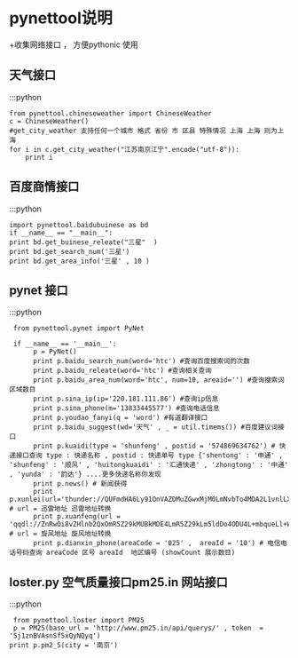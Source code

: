 pynettool说明
====================

+收集网络接口 ， 方便pythonic 使用

天气接口
------------------------
:::python
    
    from pynettool.chineseweather import ChineseWeather
    c = ChineseWeather()
    #get_city_weather 支持任何一个城市 格式 省份 市 区县 特殊情况 上海 上海 则为上海
    for i in c.get_city_weather("江苏南京江宁".encode("utf-8")):
        print i 


百度商情接口
-------------------------
:::python
     
    import pynettool.baidubuinese as bd
    if __name__ == "__main__":
    print bd.get_buinese_releate("三星"  ) 
    print bd.get_search_num('三星')
    print bd.get_area_info('三星' , 10 )


pynet 接口
------------------------------
:::python
  
     
     from pynettool.pynet import PyNet

     if __name__ == '__main__':
          p = PyNet()
          print p.baidu_search_num(word='htc') #查询百度搜索词的次数
          print p.baidu_releate(word='htc') #查询相关查询
          print p.baidu_area_num(word='htc', num=10, areaid='') #查询搜索词区域数目
          print p.sina_ip(ip='220.181.111.86') #查询ip信息 
          print p.sina_phone(m='13833445577') #查询电话信息
          print p.youdao_fanyi(q = 'word') #有道翻译接口
          print p.baidu_suggest(wd='天气' , _ = util.timems()) #百度建议词接口
          print p.kuaidi(type = 'shunfeng' , postid = '574869634762') # 快递接口查询 type : 快递名称 , postid : 快递单号 type {'shentong' : '申通' , 'shunfeng' : '顺风' , 'huitongkuaidi' : '汇通快递' , 'zhongtong' : '中通' , 'yunda' : '韵达'} ....更多快递名称你发现
          print p.news() # 新闻获得
          print p.xunlei(url='thunder://QUFmdHA6Ly91OnVAZDMuZGwxMjM0LmNvbTo4MDA2L1vnlLXlvbHlpKnloIJ3d3cuZHkyMDE4LmNvbV3lrrblm63pmLLnur9IROiLseivreS4reWtly5ybXZiWlo=/') # url = 迅雷地址 迅雷地址转换
          print p.xuanfeng(url = 'qqdl://ZnRwOi8vZHlnb2QxOmR5Z29kMUBkMDE4LmR5Z29kLm5ldDo4ODU4L+mbqueLl+WFhOW8ny9b55S15b2x5aSp5aCCd3d3LmR5Z29kLm5ldF3pm6rni5flhYTlvJ9EVkQucm12Yg==') # url = 旋风地址 旋风地址转换
          print p.dianxin_phone(areaCode = '025' ,  areaId = '10') # 电信电话号码查询 areaCode 区号 areaId  地区编号 (showCount 展示数目)




loster.py 空气质量接口pm25.in 网站接口
-----------------
:::python
     
     from pynettool.loster import PM25
     p = PM25(base_url = 'http://www.pm25.in/api/querys/' , token  = '5j1znBVAsnSf5xQyNQyq')
    print p.pm2_5(city = '南京')
